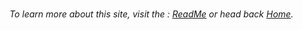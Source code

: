 


<!-- Begin Footers -->

<br>

<p><i>
To learn more about this site, visit the : <a href="https://{{ site.github.project_title }}/ReadMe.html">ReadMe</a> or head back <a href="https://{{ site.github.project_title }}">Home</a>.</i></p>

<!-- End Footers -->

